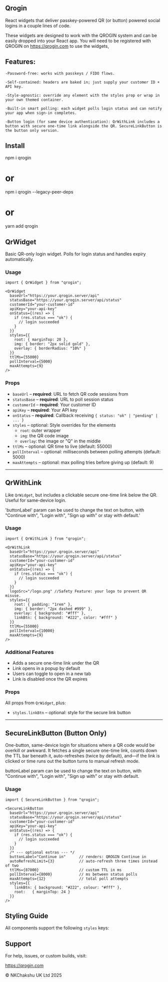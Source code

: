 ## Qrogin

React widgets that deliver passkey-powered QR (or button) powered social logins in a couple lines of code.

These widgets are designed to work with the QROGIN system and can be easily dropped into your React app. You will need to be registered with QROGIN on https://qrogin.com to use the widgets, 

## Features:

    -Password-free: works with passkeys / FIDO flows.

    -Self-contained: headers are baked in; just supply your customer ID + API key.

    -Style-agnostic: override any element with the styles prop or wrap in your own themed container.

    -Built-in smart polling: each widget polls login status and can notify your app when sign-in completes.

    -Button login (for same device authentication): QrWithLink includes a button with secure one-time link alongside the QR. SecureLinkButton is the button only version.

## Install

npm i qrogin
# or
npm i qrogin --legacy-peer-deps
# or
yarn add qrogin

## QrWidget

Basic QR-only login widget. Polls for login status and handles expiry automatically.

### Usage

```tsx
import { QrWidget } from "qrogin";

<QrWidget
  baseUrl="https://your.qrogin.server/api"
  statusBase="https://your.qrogin.server/api/status"
  customerId="your-customer-id"
  apiKey="your-api-key"
  onStatus={(res) => {
    if (res.status === "ok") {
      // login succeeded
    }
  }}
  styles={{
    root: { marginTop: 20 },
    img: { border: "2px solid gold" },
    overlay: { borderRadius: "10%" }
  }}
  ttlMs={55000}
  pollInterval={5000}
  maxAttempts={9}
/>
```

### Props

- `baseUrl` – **required**: URL to fetch QR code sessions from
- `statusBase` – **required**: URL to poll session status
- `customerId` – **required**: Your customer ID
- `apiKey` – **required**: Your API key
- `onStatus` – **required**: Callback receiving `{ status: "ok" | "pending" | ... }`
- `styles` – optional: Style overrides for the elements
  - `root`: outer wrapper
  - `img`: the QR code image
  - `overlay`: the image or "Q" in the middle
- `ttlMs` – optional: QR time to live (default: 55000)
- `pollInterval` – optional: milliseconds between polling attempts (default: 5000)
- `maxAttempts` – optional: max polling tries before giving up (default: 9)

---

## QrWithLink

Like `QrWidget`, but includes a clickable secure one-time link below the QR. Useful for same-device login.

'buttonLabel' param can be used to change the text on button, with "Continue with", "Login with", "Sign up with" or stay with default.'

### Usage

```tsx
import { QrWithLink } from "qrogin";

<QrWithLink
  baseUrl="https://your.qrogin.server/api"
  statusBase="https://your.qrogin.server/api/status"
  customerId="your-customer-id"
  apiKey="your-api-key"
  onStatus={(res) => {
    if (res.status === "ok") {
      // login succeeded
    }
  }}
  logoSrc="/logo.png" //Safety Feature: your logo to prevent QR misuse.
  styles={{
    root: { padding: "1rem" },
    img: { border: "2px dashed #999" },
    overlay: { background: "#fff" },
    linkBtn: { background: "#222", color: "#fff" }
  }}
  ttlMs={55000}
  pollInterval={10000}
  maxAttempts={9}
/>
```

### Additional Features

- Adds a secure one-time link under the QR
- Link opens in a popup by default
- Users can toggle to open in a new tab
- Link is disabled once the QR expires

### Props

All props from `QrWidget`, plus:

- `styles.linkBtn` – optional: style for the secure link button

---

## SecureLinkButton (Button Only)

One-button, same-device login for situations where a QR code would be overkill or awkward.
It fetches a single secure one-time link, counts down the TTL bar beneath it, auto-refreshes (twice by default), and—if the link is clicked or time runs out the button turns to manual refresh mode.

buttonLabel param can be used to change the text on button, with "Continue with", "Login with", "Sign up with" or stay with default.

### Usage
```tsx
import { SecureLinkButton } from "qrogin";

<SecureLinkButton
  baseUrl="https://your.qrogin.server/api"
  statusBase="https://your.qrogin.server/api/status"
  customerId="your-customer-id"
  apiKey="your-api-key"
  onStatus={(res) => {
    if (res.status === "ok") {
      // login succeeded
    }
  }}
  /* --- optional extras --- */
  buttonLabel="Continue in"      // renders: QROGIN Continue in
  autoRefreshLimit={3}           // auto-refresh three times instead of two
  ttlMs={87000}                  // custom TTL in ms
  pollInterval={8000}            // ms between status polls
  maxAttempts={12}               // total poll attempts
  styles={{
    linkBtn: { background: "#222", colour: "#fff" },
    root:   { marginTop: 24 }
  }}
/>
```

## Styling Guide

All components support the following `styles` keys:


## Support

For help, issues, or custom builds, visit:

https://qrogin.com

© NKChakshu UK Ltd 2025